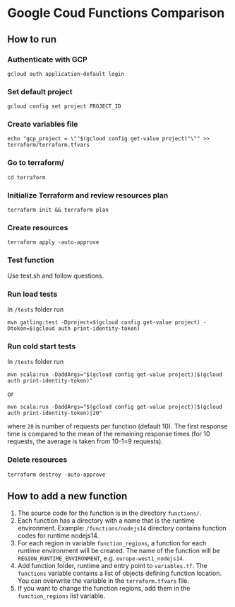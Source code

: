 # Google Coud Functions Comparison

## How to run

### Authenticate with GCP
```
gcloud auth application-default login
```

### Set default project
```
gcloud config set project PROJECT_ID
```

### Create variables file
```
echo "gcp_project = \""$(gcloud config get-value project)"\"" >> terraform/terraform.tfvars
```

### Go to terraform/
```
cd terraform
```

### Initialize Terraform and review resources plan
```
terraform init && terraform plan
```

### Create resources
```
terraform apply -auto-approve
```

### Test function
Use test.sh and follow questions.

### Run load tests
In `/tests` folder run
```
mvn gatling:test -Dproject=$(gcloud config get-value project) -Dtoken=$(gcloud auth print-identity-token)
```

### Run cold start tests
In `/tests` folder run
```
mvn scala:run -DaddArgs="$(gcloud config get-value project)|$(gcloud auth print-identity-token)"
```
or
```
mvn scala:run -DaddArgs="$(gcloud config get-value project)|$(gcloud auth print-identity-token)|20"
```
where `20` is number of requests per function (default 10).
The first response time is compared to the mean of the remaining response times (for 10 requests, the average is taken from 10-1=9 requests).

### Delete resources
```
terraform destroy -auto-approve
```

## How to add a new function
1. The source code for the function is in the directory `functions/`.
2. Each function has a directory with a name that is the runtime environment. Example: `/functions/nodejs14` directory contains function codes for runtime nodejs14.
3. For each region in variable `function_regions`, a function for each runtime environment will be created. The name of the function will be `REGION_RUNTIME_ENVIRONMENT`, e.g. `europe-west1_nodejs14`.
4. Add function folder, runtime and entry point to `variables.tf`. The `functions` variable contains a list of objects defining function location. You can overwrite the variable in the `terraform.tfvars` file.
5. If you want to change the function regions, add them in the `function_regions` list variable.
